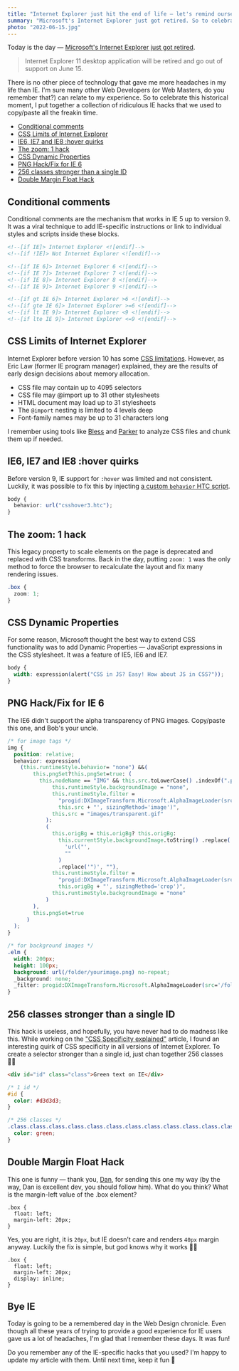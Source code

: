 ```yaml
---
title: "Internet Explorer just hit the end of life — let's remind ourselves of our favourite IE hacks"
summary: "Microsoft's Internet Explorer just got retired. So to celebrate this historical moment, I put together a collection of ridiculous IE hacks that we used to copy/paste all the freakin time."
photo: "2022-06-15.jpg"
---
```


Today is the day — [Microsoft's Internet Explorer just got retired](https://blogs.windows.com/windowsexperience/2021/05/19/the-future-of-internet-explorer-on-windows-10-is-in-microsoft-edge/).

> Internet Explorer 11 desktop application will be retired and go out of support on June 15.

There is no other piece of technology that gave me more headaches in my life than IE. I'm sure many other Web Developers (or Web Masters, do you remember that?) can relate to my experience. So to celebrate this historical moment, I put together a collection of ridiculous IE hacks that we used to copy/paste all the freakin time.

- [Conditional comments](#conditional-comments)
- [CSS Limits of Internet Explorer](#css-limits-of-internet-explorer)
- [IE6, IE7 and IE8 :hover quirks](#ie6-ie7-and-ie8-hover-quirks)
- [The zoom: 1 hack](#the-zoom-1-hack)
- [CSS Dynamic Properties](#css-dynamic-properties)
- [PNG Hack/Fix for IE 6](#png-hackfix-for-ie-6)
- [256 classes stronger than a single ID](#256-classes-stronger-than-a-single-id)
- [Double Margin Float Hack](#double-margin-float-hack)

## Conditional comments

Conditional comments are the mechanism that works in IE 5 up to version 9. It was a viral technique to add IE-specific instructions or link to individual styles and scripts inside these blocks.

```html
<!--[if IE]> Internet Explorer <![endif]-->
<!--[if !IE]> Not Internet Explorer <![endif]-->

<!--[if IE 6]> Internet Explorer 6 <![endif]-->
<!--[if IE 7]> Internet Explorer 7 <![endif]-->
<!--[if IE 8]> Internet Explorer 8 <![endif]-->
<!--[if IE 9]> Internet Explorer 9 <![endif]-->

<!--[if gt IE 6]> Internet Explorer >6 <![endif]-->
<!--[if gte IE 6]> Internet Explorer >=6 <![endif]-->
<!--[if lt IE 9]> Internet Explorer <9 <![endif]-->
<!--[if lte IE 9]> Internet Explorer <=9 <![endif]-->
```

## CSS Limits of Internet Explorer

Internet Explorer before version 10 has some [CSS limitations](https://docs.microsoft.com/en-GB/troubleshoot/developer/browsers/development-website/css-styles-webpage-renders-wrongly). However, as Eric Law (former IE program manager) explained, they are the results of early design decisions about memory allocation.

- CSS file may contain up to 4095 selectors
- CSS file may @import up to 31 other stylesheets
- HTML document may load up to 31 stylesheets
- The `@import` nesting is limited to 4 levels deep
- Font-family names may be up to 31 characters long

I remember using tools like [Bless](https://github.com/blesscss/bless) and [Parker](https://github.com/katiefenn/parker) to analyze CSS files and chunk them up if needed.

## IE6, IE7 and IE8 :hover quirks

Before version 9, IE support for `:hover` was limited and not consistent. Luckily, it was possible to fix this by injecting [a custom `behavior` HTC script](<https://docs.microsoft.com/en-us/previous-versions//ms531078(v=vs.85)?redirectedfrom=MSDN>).

```css
body {
  behavior: url("csshover3.htc");
}
```

## The zoom: 1 hack

This legacy property to scale elements on the page is deprecated and replaced with CSS transforms. Back in the day, putting `zoom: 1` was the only method to force the browser to recalculate the layout and fix many rendering issues.

```css
.box {
  zoom: 1;
}
```

## CSS Dynamic Properties

For some reason, Microsoft thought the best way to extend CSS functionality was to add Dynamic Properties — JavaScript expressions in the CSS stylesheet. It was a feature of IE5, IE6 and IE7.

```css
body {
  width: expression(alert("CSS in JS? Easy! How about JS in CSS?"));
}
```

## PNG Hack/Fix for IE 6

The IE6 didn't support the alpha transparency of PNG images. Copy/paste this one, and Bob's your uncle.

```css
/* for image tags */
img {
  position: relative;
  behavior: expression(
    (this.runtimeStyle.behavior= "none") &&(
        this.pngSet?this.pngSet=true: (
          this.nodeName == "IMG" && this.src.toLowerCase() .indexOf(".png") >-1?(
              this.runtimeStyle.backgroundImage = "none",
              this.runtimeStyle.filter =
                "progid:DXImageTransform.Microsoft.AlphaImageLoader(src='" +
                this.src + "', sizingMethod='image')",
              this.src = "images/transparent.gif"
            ):
            (
              this.origBg = this.origBg? this.origBg:
                this.currentStyle.backgroundImage.toString() .replace(
                  'url("',
                  ""
                )
                .replace('")', ""),
              this.runtimeStyle.filter =
                "progid:DXImageTransform.Microsoft.AlphaImageLoader(src='" +
                this.origBg + "', sizingMethod='crop')",
              this.runtimeStyle.backgroundImage = "none"
            )
        ),
        this.pngSet=true
      )
  );
}

/* for background images */
.elm {
  width: 200px;
  height: 100px;
  background: url(/folder/yourimage.png) no-repeat;
  _background: none;
  _filter: progid:DXImageTransform.Microsoft.AlphaImageLoader(src='/folder/yourimage.png',sizingMethod='crop');
}
```

## 256 classes stronger than a single ID

This hack is useless, and hopefully, you have never had to do madness like this. While working on the ["CSS Specificity explained"](/css-specificity-explained/) article, I found an interesting quirk of CSS specificity in all versions of Internet Explorer. To create a selector stronger than a single id, just chan together 256 classes 🤷‍♂️

```html
<div id="id" class="class">Green text on IE</div>
```

```css
/* 1 id */
#id {
  color: #d3d3d3;
}

/* 256 classes */
.class.class.class.class.class.class.class.class.class.class.class.class.class.class.class.class.class.class.class.class.class.class.class.class.class.class.class.class.class.class.class.class.class.class.class.class.class.class.class.class.class.class.class.class.class.class.class.class.class.class.class.class.class.class.class.class.class.class.class.class.class.class.class.class.class.class.class.class.class.class.class.class.class.class.class.class.class.class.class.class.class.class.class.class.class.class.class.class.class.class.class.class.class.class.class.class.class.class.class.class.class.class.class.class.class.class.class.class.class.class.class.class.class.class.class.class.class.class.class.class.class.class.class.class.class.class.class.class.class.class.class.class.class.class.class.class.class.class.class.class.class.class.class.class.class.class.class.class.class.class.class.class.class.class.class.class.class.class.class.class.class.class.class.class.class.class.class.class.class.class.class.class.class.class.class.class.class.class.class.class.class.class.class.class.class.class.class.class.class.class.class.class.class.class.class.class.class.class.class.class.class.class.class.class.class.class.class.class.class.class.class.class.class.class.class.class.class.class.class.class.class.class.class.class.class.class.class.class.class.class.class.class.class.class.class.class.class.class.class.class.class.class.class.class.class.class.class.class.class.class.class.class.class.class.class.class {
  color: green;
}
```

## Double Margin Float Hack

This one is funny — thank you, [Dan](https://twitter.com/danjordan), for sending this one my way (by the way, Dan is excellent dev, you should follow him). What do you think? What is the margin-left value of the .box element?

```
.box {
  float: left;
  margin-left: 20px;
}
```

Yes, you are right, it is `20px`, but IE doesn’t care and renders `40px` margin anyway. Luckily the fix is simple, but god knows why it works 🤷‍♂️

```
.box {
  float: left;
  margin-left: 20px;
  display: inline;
}
```

## Bye IE

Today is going to be a remembered day in the Web Design chronicle. Even though all these years of trying to provide a good experience for IE users gave us a lot of headaches, I'm glad that I remember these days. It was fun!

Do you remember any of the IE-specific hacks that you used? I'm happy to update my article with them. Until next time, keep it fun 👋

